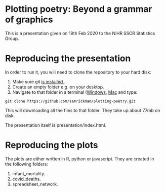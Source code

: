 # Plotting poetry: Beyond a grammar of graphics

This is a presentation given on 19th Feb 2020 to the NIHR SSCR Statistics Group.

# Reproducing the presentation

In order to run it, you will need to clone the repository to your hard disk:

1. Make sure git [is installed ](https://git-scm.com/book/en/v2/Getting-Started-Installing-Git).
2. Create an empty folder e.g. on your desktop.
3. Navigate to that folder in a terminal ([Windows](https://www.wikihow.com/Open-Terminal-in-Windows), [Mac](https://www.idownloadblog.com/2019/04/19/ways-open-terminal-mac/) and type:

```
git clone https://github.com/samrickman/plotting-poetry.git
```

This will downloading all the files to that folder. They take up about 77mb on disk.

The presentation itself is presentation/index.html. 

# Reproducing the plots

The plots are either written in R, python or javascript. They are created in the following folders:

1. infant_mortality.
2. covid_deaths.
3. spreadsheet_network.

